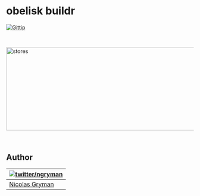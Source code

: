 # obelisk buildr

[![Gittip](http://img.shields.io/gittip/ngryman.svg)](https://www.gittip.com/ngryman/)

<br>

<p>
  <img width="690" height="224" src="" alt="stores">
  <br>
</p>

<br>

## Author

| [![twitter/ngryman](http://gravatar.com/avatar/2e1c2b5e153872e9fb021a6e4e376ead?size=70)](http://twitter.com/ngryman "Follow @ngryman on Twitter") |
|---|
| [Nicolas Gryman](http://ngryman.sh) |
